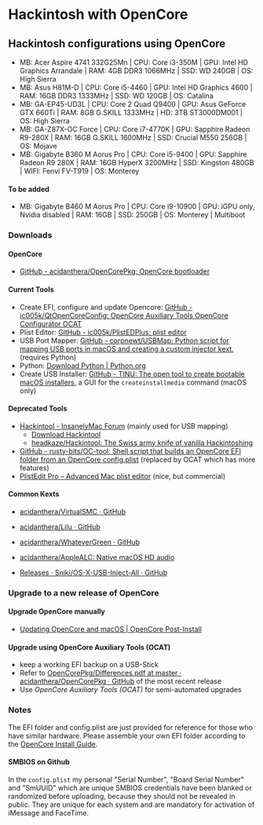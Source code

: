 # Hackintosh with OpenCore

## Hackintosh configurations using OpenCore

+ MB: Acer Aspire 4741 332G25Mn | CPU: Core i3-350M | GPU: Intel HD Graphics Arrandale | RAM: 4GB DDR3 1066MHz | SSD: WD 240GB | OS: High Sierra
+ MB: Asus H81M-D | CPU: Core i5-4460 | GPU:  Intel HD Graphics 4600 | RAM: 16GB  DDR3 1333MHz | SSD: WD 120GB | OS: Catalina
+ MB: GA-EP45-UD3L | CPU: Core 2 Quad Q9400 | GPU: Asus GeForce GTX 660Ti | RAM: 8GB G.SKILL 1333MHz | HD: 3TB ST3000DM001 | OS: High Sierra
+ MB: GA-Z87X-OC Force | CPU: Core i7-4770K | GPU: Sapphire Radeon R9-280X | RAM: 16GB G.SKILL 1600MHz | SSD: Crucial M550 256GB | OS: Mojave
+ MB: Gigabyte B360 M Aorus Pro | CPU: Core i5-9400 | GPU: Sapphire Radeon R9 280X | RAM: 16GB HyperX 3200MHz | SSD: Kingston 480GB | WIFI: Fenvi FV-T919 | OS: Monterey

#### To be added

- MB: Gigabyte B460 M Aorus Pro | CPU: Core i9-10900 | GPU: iGPU only, Nvidia disabled | RAM: 16GB | SSD: 250GB | OS: Monterey | Multiboot

### Downloads

#### OpenCore

* [GitHub - acidanthera/OpenCorePkg: OpenCore bootloader](https://github.com/acidanthera/OpenCorePkg)

#### Current Tools

- Create EFI, configure and update Opencore: [GitHub - ic005k/QtOpenCoreConfig: OpenCore Auxiliary Tools OpenCore Configurator OCAT](https://github.com/ic005k/QtOpenCoreConfig)
- Plist Editor: [GitHub - ic005k/PlistEDPlus: plist editor](https://github.com/ic005k/PlistEDPlus)
- USB Port Mapper: [GitHub - corpnewt/USBMap: Python script for mapping USB ports in macOS and creating a custom injector kext.](https://github.com/corpnewt/USBMap) (requires Python)
- Python: [Download Python | Python.org](https://www.python.org/downloads/)
- Create USB Installer: [GitHub - TINU: The open tool to create bootable macOS installers.](https://github.com/ITzTravelInTime/TINU) a GUI for the `createinstallmedia` command (macOS only)

#### Deprecated Tools

* [Hackintool - InsanelyMac Forum](https://www.insanelymac.com/forum/topic/335018-hackintool-v283/) (mainly used for USB mapping)
  * [Download Hackintool](http://headsoft.com.au/download/mac/Hackintool.zip)
  * [headkaze/Hackintool: The Swiss army knife of vanilla Hackintoshing](https://github.com/headkaze/Hackintool)
* [GitHub - rusty-bits/OC-tool: Shell script that builds an OpenCore EFI folder from an OpenCore config.plist](https://github.com/rusty-bits/OC-tool) (replaced by OCAT which has more features)
* [PlistEdit Pro – Advanced Mac plist editor](https://www.fatcatsoftware.com/plisteditpro/) (nice, but commercial)

#### Common Kexts

* [acidanthera/VirtualSMC · GitHub](https://github.com/acidanthera/VirtualSMC/releases)

* [acidanthera/Lilu · GitHub](https://github.com/acidanthera/Lilu/releases)

* [acidanthera/WhateverGreen · GitHub](https://github.com/acidanthera/WhateverGreen/releases)

* [acidanthera/AppleALC: Native macOS HD audio](https://github.com/acidanthera/AppleALC)

* [Releases · Sniki/OS-X-USB-Inject-All · GitHub](https://github.com/Sniki/OS-X-USB-Inject-All/releases)

### Upgrade to a new release of OpenCore

#### Upgrade OpenCore manually

* [Updating OpenCore and macOS | OpenCore Post-Install](https://dortania.github.io/OpenCore-Post-Install/universal/update.html#updating-opencore-and-macos)

#### Upgrade using OpenCore Auxiliary Tools (OCAT)

* keep a working EFI backup on a USB-Stick
* Refer to [OpenCorePkg/Differences.pdf at master · acidanthera/OpenCorePkg · GitHub](https://github.com/acidanthera/OpenCorePkg/blob/master/Docs/Differences/Differences.pdf) of the most recent release
* Use *OpenCore Auxiliary Tools (OCAT)* for semi-automated upgrades

### Notes

The EFI folder and config.plist are just provided for reference for those who have similar hardware. Please assemble your own EFI folder according to the [OpenCore Install Guide](https://dortania.github.io/OpenCore-Install-Guide/). 

#### SMBIOS on Github

In the `config.plist` my personal "Serial Number", "Board Serial Number" and "SmUUID" which are unique SMBIOS credentials have been blanked or randomized before uploading, because they should not be revealed in public. They are unique for each system and are mandatory for activation of iMessage and FaceTime.
